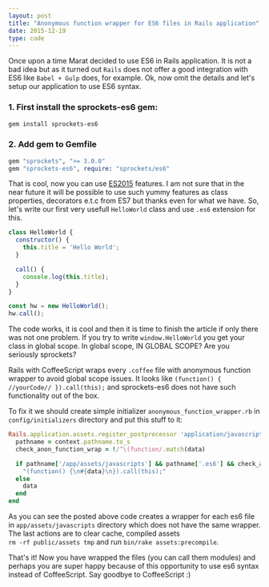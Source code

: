 ```yaml
---
layout: post
title: "Anonymous function wrapper for ES6 files in Rails application"
date: 2015-12-19
type: code
---
```


Once upon a time Marat decided to use ES6 in Rails application. It is not a bad idea but as it turned out `Rails` does not offer a good integration with ES6 like `Babel + Gulp` does, for example. Ok, now omit the details and let's setup our application to use ES6 syntax.

### 1. First install the sprockets-es6 gem:

```bash
gem install sprockets-es6
```

### 2. Add gem to Gemfile

```ruby
gem "sprockets", ">= 3.0.0"
gem "sprockets-es6", require: "sprockets/es6"
```

That is cool, now you can use [ES2015](https://babeljs.io/docs/learn-es2015/) features. I am not sure that in the near future it will be possible to use such yummy features as class properties, decorators e.t.c from ES7 but thanks even for what we have. So, let's write our first very usefull `HelloWorld` class and use `.es6` extension for this.

```javascript
class HelloWorld {
  constructor() {
    this.title = 'Hello World';
  }

  call() {
    console.log(this.title);
  }
}

const hw = new HelloWorld();
hw.call();
```

The code works, it is cool and then it is time to finish the article if only there was not one problem. If you try to write `window.HelloWorld` you get your class in global scope. In global scope, IN GLOBAL SCOPE? Are you seriously sprockets?

Rails with CoffeeScript wraps every `.coffee` file with anonymous function wrapper to avoid global scope issues. It looks like `(function() { //yourCode// }).call(this);` and sprockets-es6 does not have such functionality out of the box.

To fix it we should create simple initializer `anonymous_function_wrapper.rb` in `config/initializers` directory and put this stuff to it:

```ruby
Rails.application.assets.register_postprocessor 'application/javascript', :anon_wrap do |context, data|
  pathname = context.pathname.to_s
  check_anon_function_wrap = !/^\(function/.match(data)

  if pathname['/app/assets/javascripts'] && pathname['.es6'] && check_anon_function_wrap
    "(function() {\n#{data}\n}).call(this);"
  else
    data
  end
end
```

As you can see the posted above code creates a wrapper for each es6 file in `app/assets/javascripts` directory which does not have the same wrapper. The last actions are to clear cache, compiled assets <br /> `rm -rf public/assets tmp` and run `bin/rake assets:precompile`.

That's it!  Now you have wrapped the files (you can call them modules) and perhaps you are super happy because of this opportunity to use es6 syntax instead of CoffeeScript. Say goodbye to CoffeeScript :)
